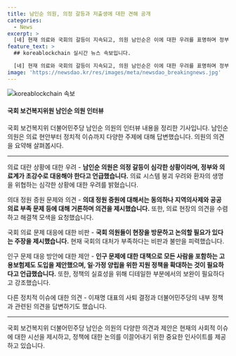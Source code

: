 ```yaml
---
title: 남인순 의원, 의정 갈등과 저출생에 대한 견해 공개
categories:
  - News
excerpt: >
  [네] 현재 의료와 국회의 갈등이 지속되고, 의원 남인순은 이에 대한 우려를 표명하며 정부와 국회가 즉각 대응해야 한다고 주장합니다. 의대 정원 증원 문제에 대해선 일부 동의하나 의료계와의 상생 정책이 필요하다고 언급했습니다. 또한, 인구문제와 이재명 대표의 연임 문제, 최근 국민의힘과 관련된 사안들에 대해 다양한 의견을 제시하였습니다.
feature_text: >
  ## koreablockchain 실시간 뉴스 속보입니다.

  [네] 현재 의료와 국회의 갈등이 지속되고, 의원 남인순은 이에 대한 우려를 표명하며 정부와 국회가 즉각 대응해야 한다고 주장합니다. 의대 정원 증원 문제에 대해선 일부 동의하나 의료계와의 상생 정책이 필요하다고 언급했습니다. 또한, 인구문제와 이재명 대표의 연임 문제, 최근 국민의힘과 관련된 사안들에 대해 다양한 의견을 제시하였습니다.
image: 'https://newsdao.kr/res/images/meta/newsdao_breakingnews.jpg'
---
```


<p><img src="https://newsdao.kr/res/images/meta/newsdao_breakingnews.jpg" alt="koreablockchain 속보" /></p>

<h4>국회 보건복지위원 남인순 의원 인터뷰</h4>

<p>국회 보건복지위 더불어민주당 남인순 의원의 인터뷰 내용을 정리한 기사입니다. 남인순 의원은 의료 현안부터 정치적 이슈까지 다양한 주제에 대해 답변했습니다. 의원의 의견을 요약해 살펴봅시다.</p>

<hr />

<p>의료 대란 상황에 대한 우려
- <strong>남인순 의원은 의정 갈등이 심각한 상황이라며, 정부와 의료계가 초강수로 대응해야 한다고 언급했습니다.</strong> 의료 시스템 붕괴 우려와 환자의 생명을 위협하는 심각한 상황에 대한 우려를 밝혔습니다.</p>

<p>의대 정원 증원 문제와 의견
- <strong>의대 정원 증원에 대해서는 동의하나 지역의사제와 공공 의료 부족 문제 등에 대해 거론하며 의견을 제시했습니다.</strong> 또한, 의료 현장의 의견을 수렴하고 해결책 모색을 요청했습니다.</p>

<p>국회 의료 문제 대응에 대한 비판
- <strong>국회 의원들이 현장을 방문하고 논의할 필요가 있다는 주장을 제시했습니다.</strong> 현재 국회의 대처가 부족하다는 비판과 불만을 피력했습니다.</p>

<p>인구 문제 대응 방안에 대한 제안
- <strong>인구 문제에 대한 대책으로 모든 사람을 포함하는 고용보험제도 도입을 제안했으며, 일·가정 양립을 위한 지원 정책을 확대하는 것이 필요하다고 언급했습니다.</strong> 또한, 정책의 실효성을 위해 디테일한 부분에서의 보완이 필요하다고 강조했습니다.</p>

<p>다른 정치적 이슈에 대한 의견
- 이재명 대표의 사퇴 결정과 더불어민주당의 내부 정책과 관련된 의견을 답변하기도 했습니다.</p>

<hr />

<p>국회 보건복지위 더불어민주당 남인순 의원의 다양한 의견과 제안은 현재의 사회적 이슈에 대한 시선을 제시하고, 정책에 대한 논의를 이끌어내기 위한 중요한 인사이트를 제공하고 있습니다.</p>

